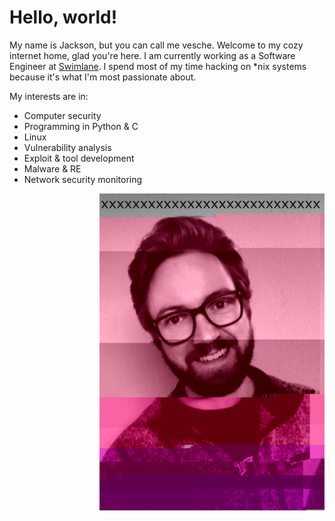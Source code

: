 # Hello, world!

My name is Jackson, but you can call me vesche. Welcome to my cozy internet home, glad you're here. I am currently working as a Software Engineer at [Swimlane](https://swimlane.com/). I spend most of my time hacking on \*nix systems because it's what I'm most passionate about.

My interests are in:
* Computer security
* Programming in Python & C
* Linux
* Vulnerability analysis
* Exploit & tool development
* Malware & RE
* Network security monitoring

<img align="right" src="me.png" width="360">
